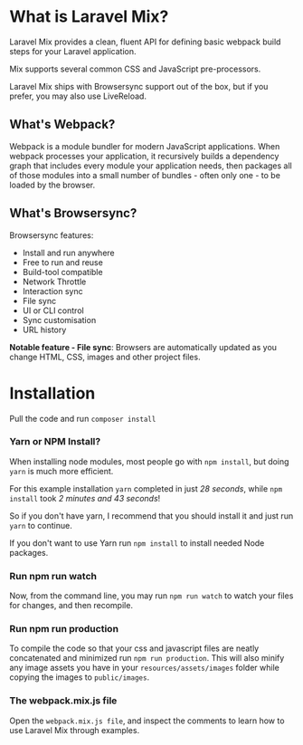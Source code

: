 # What is Laravel Mix?

Laravel Mix provides a clean, fluent API for defining basic webpack build steps for your Laravel application. 

Mix supports several common CSS and JavaScript pre-processors.

Laravel Mix ships with Browsersync support out of the box, but if you prefer, you may also use LiveReload.

## What's Webpack?

Webpack is a module bundler for modern JavaScript applications. When webpack processes your application, it recursively builds a dependency graph that includes every module your application needs, then packages all of those modules into a small number of bundles - often only one - to be loaded by the browser.

## What's Browsersync?

Browsersync features:

* Install and run anywhere
* Free to run and reuse
* Build-tool compatible
* Network Throttle
* Interaction sync
* File sync
* UI or CLI control
* Sync customisation
* URL history

**Notable feature - File sync**: Browsers are automatically updated as you change HTML, CSS, images and other project files.

# Installation

Pull the code and run `composer install`

### Yarn or NPM Install?

When installing node modules, most people go with `npm install`, but doing `yarn` is much more efficient.

For this example installation `yarn` completed in just *28 seconds*, while `npm install` took *2 minutes and 43 seconds*!

So if you don't have yarn, I recommend that you should install it and just run `yarn` to continue.

If you don't want to use Yarn run `npm install` to install needed Node packages.


### Run npm run watch

Now, from the command line, you may run `npm run watch` to watch your files for changes, and then recompile.

### Run npm run production

To compile the code so that your css and javascript files are neatly concatenated and minimized run `npm run production`. This will also minify any image assets you have in your `resources/assets/images` folder while copying the images to `public/images`.

### The webpack.mix.js file

Open the `webpack.mix.js file`, and inspect the comments to learn how to use Laravel Mix through examples.

